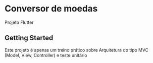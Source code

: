 # Conversor de moedas

Projeto Flutter

## Getting Started

Este projeto é apenas um treino prático sobre Arquitetura do tipo MVC (Model, View, Controller) e teste unitário




